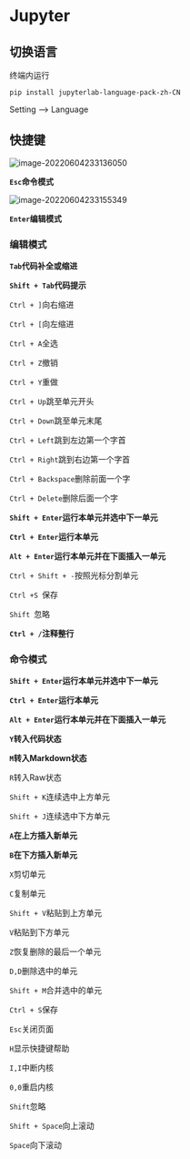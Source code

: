 # Jupyter

## 切换语言

终端内运行

```
pip install jupyterlab-language-pack-zh-CN
```

Setting --> Language

## 快捷键

![image-20220604233136050](https://enzhewu.oss-cn-hangzhou.aliyuncs.com/pic/image-20220604233136050.png)

**`Esc`命令模式**

![image-20220604233155349](https://enzhewu.oss-cn-hangzhou.aliyuncs.com/pic/image-20220604233155349.png)

**`Enter`编辑模式**

### 编辑模式

**`Tab`代码补全或缩进**

**`Shift + Tab`代码提示**

`Ctrl + ]`向右缩进

`Ctrl + [`向左缩进

`Ctrl + A`全选

`Ctrl + Z`撤销

`Ctrl + Y`重做

`Ctrl + Up`跳至单元开头

`Ctrl + Down`跳至单元末尾

`Ctrl + Left`跳到左边第一个字首

`Ctrl + Right`跳到右边第一个字首

`Ctrl + Backspace`删除前面一个字

`Ctrl + Delete`删除后面一个字

**`Shift + Enter`运行本单元并选中下一单元**

**`Ctrl + Enter`运行本单元**

**`Alt + Enter`运行本单元并在下面插入一单元**

`Ctrl + Shift + -`按照光标分割单元

`Ctrl +S `保存

`Shift `忽略

**`Ctrl + /`注释整行**

### 命令模式

**`Shift + Enter`运行本单元并选中下一单元**

**`Ctrl + Enter`运行本单元**

**`Alt + Enter`运行本单元并在下面插入一单元**

**`Y`转入代码状态**

**`M`转入Markdown状态**

`R`转入Raw状态

`Shift + K`连续选中上方单元

`Shift + J`连续选中下方单元

**`A`在上方插入新单元**

**`B`在下方插入新单元**

`X`剪切单元

`C`复制单元

`Shift + V`粘贴到上方单元

`V`粘贴到下方单元

`Z`恢复删除的最后一个单元

`D,D`删除选中的单元

`Shift + M`合并选中的单元

`Ctrl + S`保存

`Esc`关闭页面

`H`显示快捷键帮助

`I,I`中断内核

`0,0`重启内核

`Shift`忽略

`Shift + Space`向上滚动

`Space`向下滚动

